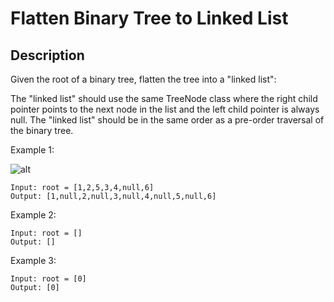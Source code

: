 # Flatten Binary Tree to Linked List
## Description

Given the root of a binary tree, flatten the tree into a "linked list":

The "linked list" should use the same TreeNode class where the right child pointer points to the next node in the list and the left child pointer is always null.
The "linked list" should be in the same order as a pre-order traversal of the binary tree.

 
Example 1:

![alt](https://assets.leetcode.com/uploads/2021/01/14/flaten.jpg)
```
Input: root = [1,2,5,3,4,null,6]
Output: [1,null,2,null,3,null,4,null,5,null,6]

```
Example 2:

```
Input: root = []
Output: []
```
Example 3:

```
Input: root = [0]
Output: [0]
```